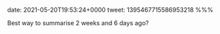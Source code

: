 date: 2021-05-20T19:53:24+0000
tweet: 1395467715586953218
%%%

Best way to summarise 2 weeks and 6 days ago?
